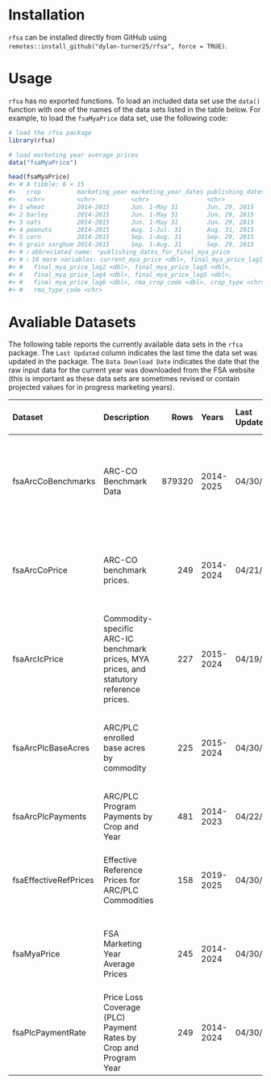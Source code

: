 
<!-- README.md is generated from README.Rmd. Please edit that file -->

# Installation

`rfsa` can be installed directly from GitHub using
`remotes::install_github("dylan-turner25/rfsa", force = TRUE)`.

# Usage

`rfsa` has no exported functions. To load an included data set use the
`data()` function with one of the names of the data sets listed in the
table below. For example, to load the `fsaMyaPrice` data set, use the
following code:

``` r
# load the rfsa package
library(rfsa)

# load marketing year average prices
data("fsaMyaPrice")

head(fsaMyaPrice)
#> # A tibble: 6 × 15
#>   crop          marketing_year marketing_year_dates publishing_dates_for…¹ unit 
#>   <chr>         <chr>          <chr>                <chr>                  <chr>
#> 1 wheat         2014-2015      Jun. 1-May 31        Jun. 29, 2015          Bush…
#> 2 barley        2014-2015      Jun. 1-May 31        Jun. 29, 2015          Bush…
#> 3 oats          2014-2015      Jun. 1-May 31        Jun. 29, 2015          Bush…
#> 4 peanuts       2014-2015      Aug. 1-Jul. 31       Aug. 31, 2015          Pound
#> 5 corn          2014-2015      Sep. 1-Aug. 31       Sep. 29, 2015          Bush…
#> 6 grain sorghum 2014-2015      Sep. 1-Aug. 31       Sep. 29, 2015          Bush…
#> # ℹ abbreviated name: ¹​publishing_dates_for_final_mya_price
#> # ℹ 10 more variables: current_mya_price <dbl>, final_mya_price_lag1 <dbl>,
#> #   final_mya_price_lag2 <dbl>, final_mya_price_lag3 <dbl>,
#> #   final_mya_price_lag4 <dbl>, final_mya_price_lag5 <dbl>,
#> #   final_mya_price_lag6 <dbl>, rma_crop_code <dbl>, crop_type <chr>,
#> #   rma_type_code <chr>
```

# Avaliable Datasets

The following table reports the currently available data sets in the
`rfsa` package. The `Last Updated` column indicates the last time the
data set was updated in the package. The `Data Download Date` indicates
the date that the raw input data for the current year was downloaded
from the FSA website (this is important as these data sets are sometimes
revised or contain projected values for in progress marketing years).

| Dataset | Description | Rows | Years | Last Updated | Data Download Date | Included Columns |
|:---|:---|---:|:---|:---|:---|:---|
| fsaArcCoBenchmarks | ARC-CO Benchmark Data | 879320 | 2014-2025 | 04/30/2025 | 04/30/2025 | fips, state_name, county_name, crop, unit, yield_type, program_year, county_yield, benchmark_revenue, guarantee_revenue, maximum_payment_rate, actual_yield, national_price, actual_revenue, formula_payment_rate, payment_rate, oa_bench_mark_price, oa_bench_mark_yield, oa_bench_mark_years, county_yield_type, arc_co_payment_rate, crop_type, rma_type_code, rma_crop_code |
| fsaArcCoPrice | ARC-CO benchmark prices. | 249 | 2014-2024 | 04/21/2025 | 04/10/2025 | Commodity, Marketing Year, Publishing Dates for the Final T-0 MYA Price and T-0 Actual ARC-CO Price, Unit, Statutory Reference Price, Final T-5 Annual Benchmark Price, Final T-4 Annual Benchmark Price, Final T-3 Annual Benchmark Price, Final T-2 Annual Benchmark Price, Final T-1 Annual Benchmark Price, Final T-0 ARC-CO Benchmark Price, Final T-0 MYA Price, T-0 National Loan Rate, Final T-0 Actual ARC-CO Price, year |
| fsaArcIcPrice | Commodity-specific ARC-IC benchmark prices, MYA prices, and statutory reference prices. | 227 | 2015-2024 | 04/19/2025 | 04/10/2025 | Commodity, Marketing Year, Publishing Dates for the Final T-0 MYA Price and T-0 ARC-IC BM Price, Unit, Statutory Reference Price, Final T-5 Annual Benchmark Price, Final T-4 Annual Benchmark Price, Final T-3 Annual Benchmark Price, Final T-2 Annual Benchmark Price, Final T-1 Annual Benchmark Price, Final T-0 MYA Price, T-0 National Loan Rate, Final T-0 Actual ARC-IC Price, year |
| fsaArcPlcBaseAcres | ARC/PLC enrolled base acres by commodity | 225 | 2015-2024 | 04/30/2025 | 04/10/2025 | covered_commodity, plc_covered_commodity_contract_base, plc_plantings_attributed_to_generic_base, arc_co_covered_commodity_contract_base, arc_co_plantings_attributed_to_generic_base, arc_ic_enrolled_base_covered_commodity_contract_base, total, plc_total, arc_co_total, arc_ic_total, year, arc_co_all, arc_co_irrigated, arc_co_nonirrigated |
| fsaArcPlcPayments | ARC/PLC Program Payments by Crop and Year | 481 | 2014-2023 | 04/22/2025 | 04/10/2025 | Program, Crop, year, Amount Paid |
| fsaEffectiveRefPrices | Effective Reference Prices for ARC/PLC Commodities | 158 | 2019-2025 | 04/30/2025 | 04/10/2025 | crop, marketing_year_dates, marketing_year, program_year, unit, statuatory_reference_price, 115_statuatory_reference_price, mya_price_lag5, mya_price_lag4, mya_price_lag3, mya_price_lag2, mya_price_lag1, 85_olympic_average_mya, effective_reference_price, crop_type, rma_type_code, rma_crop_code |
| fsaMyaPrice | FSA Marketing Year Average Prices | 245 | 2014-2024 | 04/30/2025 | 04/29/2025 | crop, marketing_year, marketing_year_dates, publishing_dates_for_final_mya_price, unit, current_mya_price, final_mya_price_lag1, final_mya_price_lag2, final_mya_price_lag3, final_mya_price_lag4, final_mya_price_lag5, final_mya_price_lag6, rma_crop_code, crop_type, rma_type_code |
| fsaPlcPaymentRate | Price Loss Coverage (PLC) Payment Rates by Crop and Program Year | 249 | 2014-2024 | 04/30/2025 | 04/10/2025 | crop, marketing_year_dates, marketing_year, program_year, publishing_dates_for_final_mya_price, statutory_reference_price, effective_reference_price, combined_reference_price, unit, current_mya_price, current_national_loan_rate, plc_price, plc_payment_rate, max_plc_payment_rate, crop_type, rma_type_code, rma_crop_code |
